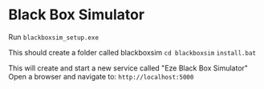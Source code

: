 
Black Box Simulator
=======================

Run ```blackboxsim_setup.exe```

This should create a folder called blackboxsim
```cd blackboxsim```
```install.bat```

This will create and start a new service called "Eze Black Box Simulator"
Open a browser and navigate to:
```http://localhost:5000```

